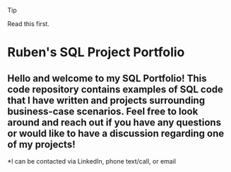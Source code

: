 > [!TIP]
> Read this first.

# Ruben's SQL Project Portfolio
## Hello and welcome to my SQL Portfolio! This code repository contains examples of SQL code that I have written and projects surrounding business-case scenarios. Feel free to look around and reach out if you have any questions or would like to have a discussion regarding one of my projects! 

*I can be contacted via LinkedIn, phone text/call, or email 

